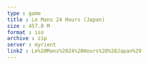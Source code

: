 ```yaml
---
type : game
title : Le Mans 24 Hours (Japan)
size : 457.0 M
format : iso
archive : zip
server : myrient
link2 : Le%20Mans%2024%20Hours%20%28Japan%29
---
```

